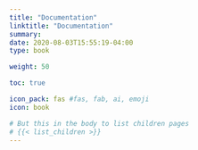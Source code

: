 ```yaml
---
title: "Documentation"
linktitle: "Documentation"
summary: 
date: 2020-08-03T15:55:19-04:00
type: book

weight: 50

toc: true

icon_pack: fas #fas, fab, ai, emoji
icon: book

# But this in the body to list children pages
# {{< list_children >}}
---
```


